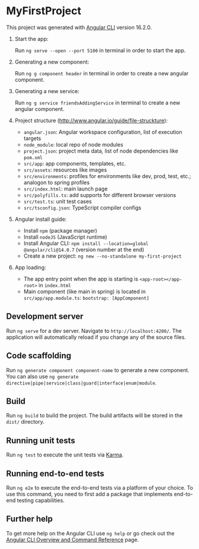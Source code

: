 # MyFirstProject

This project was generated with [Angular CLI](https://github.com/angular/angular-cli) version 16.2.0.

1. Start the app:

   Run `ng serve --open --port 5100` in terminal in order to start the app.

2. Generating a new component:

   Run `ng g component header` in terminal in order to create a new angular component.

3. Generating a new service:

   Run `ng g service friendsAddingService` in terminal to create a new angular component.

4. Project structure (http://www.angular.io/guide/file-struckture):

    - `angular.json`: Angular workspace configuration, list of execution targets
    - `node_module`: local repo of node modules
    - `project.json`: project meta data, list of node dependencies like `pom.xml`
    - `src/app`: app components, templates, etc.
    - `src/assets`: resources like images
    - `src/environments`: profiles for environments like dev, prod, test, etc.; analogon to spring profiles
    - `src/index.html`: main launch page
    - `src/polyfills.ts`: add supports for different browser versions
    - `src/test.ts`: unit test cases
    - `src/tsconfig.json`: TypeScript compiler configs

5. Angular install guide:

    - Install `npm` (package manager)
    - Install `nodeJS` (JavaScript runtime)
    - Install Angular CLI: `npm install --location=global @angular/cli@14.0.7` (version number at the end)
    - Create a new project: `ng new --no-standalone my-first-project`

6. App loading:
    - The app entry point when the app is starting is `<app-root></app-root>` in `index.html`
    - Main component (like main in spring) is located in `src/app/app.module.ts`: `bootstrap: [AppComponent]`

## Development server

Run `ng serve` for a dev server. Navigate to `http://localhost:4200/`. The application will automatically reload if you
change any of the source files.

## Code scaffolding

Run `ng generate component component-name` to generate a new component. You can also
use `ng generate directive|pipe|service|class|guard|interface|enum|module`.

## Build

Run `ng build` to build the project. The build artifacts will be stored in the `dist/` directory.

## Running unit tests

Run `ng test` to execute the unit tests via [Karma](https://karma-runner.github.io).

## Running end-to-end tests

Run `ng e2e` to execute the end-to-end tests via a platform of your choice. To use this command, you need to first add a
package that implements end-to-end testing capabilities.

## Further help

To get more help on the Angular CLI use `ng help` or go check out
the [Angular CLI Overview and Command Reference](https://angular.io/cli) page.
